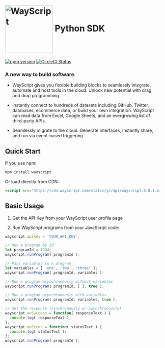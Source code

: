 # [<img src="https://user-images.githubusercontent.com/31461850/53454621-a1b39500-39dc-11e9-9b3c-276451d42437.png" width="155px" alt="WayScript" align="center">](https://wayscript.com) Python SDK

[![npm version](https://img.shields.io/npm/v/wayscript.svg)](https://www.npmjs.com/package/wayscript/) [![CircleCI Status](https://circleci.com/gh/wayscript/wayscript-js/tree/master.svg?style=shield)](https://circleci.com/gh/wayscript/wayscript-js/tree/master)

### A new way to build software.

* WayScript gives you flexible building blocks to seamlessly integrate, automate and host tools in the cloud. Unlock new potential with drag and drop programming.

* Instantly connect to hundreds of datasets including GitHub, Twitter, databases, ecommerce data, or build your own integration. WayScript can read data from Excel, Google Sheets, and an evergrowing list of third-party APIs.

* Seamlessly migrate to the cloud: Generate interfaces, instantly share, and run via event-based triggering. 

## Quick Start

If you use npm:

```sh
npm install wayscript
```

Or load directly from CDN:

```html
<script src="https://cdn.wayscript.com/static/js/api/wayscript.0.0.1.min.js"></script>
```

## Basic Usage

1. Get the API Key from your WayScript user profile page

2. Run WayScript programs from your JavaScript code:

```javascript
wayscript.apiKey = 'YOUR_API_KEY';

// Run a program by id
let programId = 1234;
wayscript.runProgram( programId );

// Pass variables to a program
let variables = [ 'one', 'two', 'three' ];
wayscript.runProgram( programId, variables );

// Run a program asynchronously without variables
wayscript.runProgram( programId, [ ], true );

// Run a program asynchronously with variables
wayscript.runProgram( programId, variables, true );

// Get the response (synchronously or asynchronously)
wayscript.onSuccess = function( responseText ) {
  console.log( responseText );
};
wayscript.onError = function( statusText ) {
  console.log( statusText );
};
wayscript.runProgram( programId );
```
